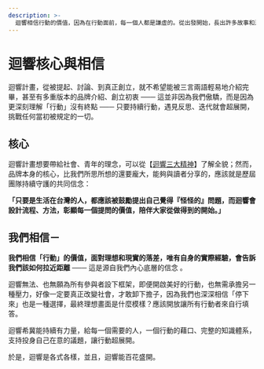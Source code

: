 ```yaml
---
description: >-
  迴響相信行動的價值，因為在行動面前，每一個人都是謙虛的。從出發開始，長出許多故事和漣漪，每一個感動都壯大了迴響的沃土，期盼你能細細體會「行動」的可貴，而你也絕對能走出自己的路。
---
```


# 迴響核心與相信

  
迴響計畫，從被提起、討論、到真正創立，就不希望能被三言兩語輕易地介紹完畢，甚至有多重版本的品牌介紹、創立初衷 ─── 這並非因為我們傲驕，而是因為更深刻理解「行動」沒有終點 ─── 只要持續行動，遇見反思、迭代就會超展開，挑戰任何當初被規定的一切。

## **核心**

迴響計畫想要帶給社會、青年的理念，可以從【[迴響三大精神](https://app.gitbook.com/@rethinktaiwan2027-1/s/rethink-taiwan/~/drafts/-MdFUhdz6HkHZYPpIsrv/knowledge/hui-xiang-san-da-jing-shen)】了解全貌；然而，品牌本身的核心，比我們所思所想的還要龐大，能夠與讀者分享的，應該就是歷屆團隊持續守護的共同信念：

**「只要是生活在台灣的人，都應該被鼓勵提出自己覺得『怪怪的』問題，而迴響會設計流程、方法，彰顯每一個提問的價值，陪伴大家從做得到的開始。」**

## 我們相信－

**我們相信「行動」的價值，面對理想和現實的落差，唯有自身的實際經驗，會告訴我們該如何拉近距離** ─── 這是源自我們內心底層的信念 。 

迴響無法、也無願為所有參與者設下框架，即便開啟美好的行動，也無需承擔另一種壓力，好像一定要真正改變社會，才敢卸下擔子，因為我們也深深相信「停下來」也是一種選擇，最終理想畫面是什麼模樣？應該開放讓所有行動者來自行填答。

迴響希冀能持續有力量，給每一個需要的人，一個行動的藉口、完整的知識體系，支持投身自己在意的議題，讓行動超展開。

於是，迴響是各式各樣，並且，迴響能百花盛開。  


